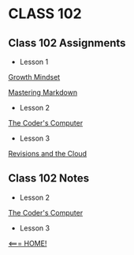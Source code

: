 # CLASS 102

## Class 102 Assignments

- Lesson 1

[Growth Mindset](growthmindset.md)


[Mastering Markdown](markdown.md) 


- Lesson 2

[The Coder's Computer](coderscomputer.md)

- Lesson 3 

[Revisions and the Cloud](revisions.md)

## Class 102 Notes

- Lesson 2

[The Coder's Computer](class2notes.md)

- Lesson 3


[<=== HOME!](README.md)
